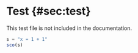 # Test {#sec:test}

This test file is not included in the documentation.

```jl
s = "x = 1 + 1"
sco(s)
```
